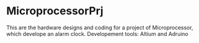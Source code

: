# MicroprocessorPrj
This are the hardware designs and coding for a project of Microprocessor, which develope an alarm clock.
Developement tools: Altium and Adruino
